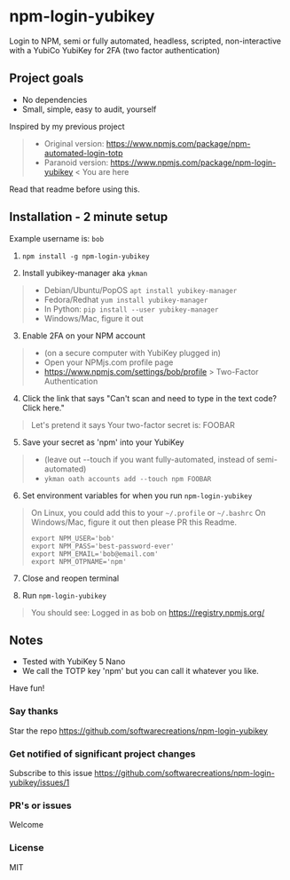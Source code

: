 # npm-login-yubikey

Login to NPM, semi or fully automated, headless, scripted, non-interactive with a YubiCo YubiKey for 2FA (two factor authentication)

## Project goals
* No dependencies
* Small, simple, easy to audit, yourself

Inspired by my previous project
> * Original version: https://www.npmjs.com/package/npm-automated-login-totp
> * Paranoid version: https://www.npmjs.com/package/npm-login-yubikey < You are here

Read that readme before using this.

## Installation - 2 minute setup
Example username is: `bob`

1. `npm install -g npm-login-yubikey`

2. Install yubikey-manager aka `ykman`
> * Debian/Ubuntu/PopOS `apt install yubikey-manager`
> * Fedora/Redhat `yum install yubikey-manager`
> * In Python: `pip install --user yubikey-manager`
> * Windows/Mac, figure it out

3. Enable 2FA on your NPM account
> * (on a secure computer with YubiKey plugged in)
> * Open your NPMjs.com profile page
> * https://www.npmjs.com/settings/bob/profile > Two-Factor Authentication

4. Click the link that says "Can't scan and need to type in the text code? Click here."
> Let's pretend it says Your two-factor secret is: FOOBAR

5. Save your secret as 'npm' into your YubiKey
> * (leave out --touch if you want fully-automated, instead of semi-automated)
> * `ykman oath accounts add --touch npm FOOBAR`

6. Set environment variables for when you run `npm-login-yubikey`
> On Linux, you could add this to your `~/.profile` or `~/.bashrc`
> On Windows/Mac, figure it out then please PR this Readme.
> ```
> export NPM_USER='bob'
> export NPM_PASS='best-password-ever'
> export NPM_EMAIL='bob@email.com'
> export NPM_OTPNAME='npm'
> ```

7. Close and reopen terminal

8. Run `npm-login-yubikey`
> You should see: Logged in as bob on https://registry.npmjs.org/

## Notes
* Tested with YubiKey 5 Nano
* We call the TOTP key 'npm' but you can call it whatever you like.

Have fun!

### Say thanks
Star the repo
https://github.com/softwarecreations/npm-login-yubikey

### Get notified of significant project changes
Subscribe to this issue https://github.com/softwarecreations/npm-login-yubikey/issues/1

### PR's or issues
Welcome

### License
MIT
